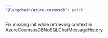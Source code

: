 ```yaml
---
"@langchain/azure-cosmosdb": patch
---
```


Fix missing init while retrieving context in AzureCosmsosDBNoSQLChatMessageHistory
